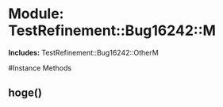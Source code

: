 # Module: TestRefinement::Bug16242::M
    
**Includes:** TestRefinement::Bug16242::OtherM
  




#Instance Methods
## hoge() [](#method-i-hoge)

